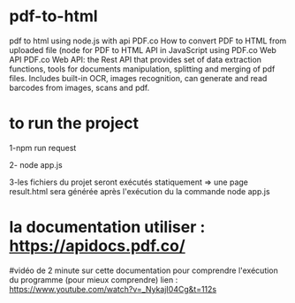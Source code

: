 # pdf-to-html
pdf to html using node.js with api PDF.co
How to convert PDF to HTML from uploaded file (node for PDF to HTML API in JavaScript using PDF.co Web API PDF.co Web API: the Rest API that provides set of data extraction functions, tools for documents manipulation, splitting and merging of pdf files. Includes built-in OCR, images recognition, can generate and read barcodes from images, scans and pdf.

# to run the project
 1-npm run request

2- node app.js

3-les fichiers du projet seront exécutés statiquement => une page result.html sera générée après l'exécution du la commande node app.js



# la documentation utiliser : https://apidocs.pdf.co/
#vidéo de 2 minute sur cette documentation pour comprendre l'exécution du programme (pour mieux comprendre) lien :  https://www.youtube.com/watch?v=_NykajI04Cg&t=112s
